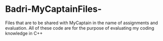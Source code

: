 # Badri-MyCaptainFiles-
Files that are to be shared with MyCaptain in the name of assignments and evaluation.
All of these code are for the purpose of evaluating my coding knowledge in C++
